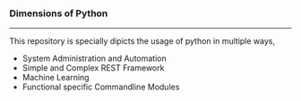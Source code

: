 ### Dimensions of Python
------------------------

This repository is specially dipicts the usage of python in multiple ways,

- System Administration and Automation
- Simple and Complex REST Framework
- Machine Learning
- Functional specific Commandline Modules
